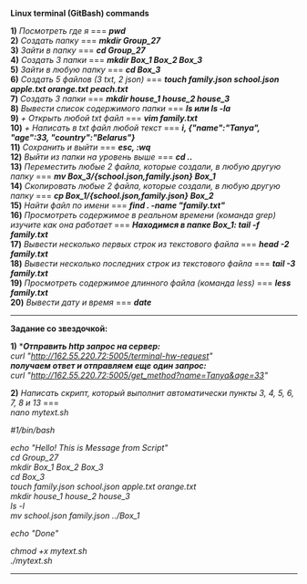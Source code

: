 **Linux  terminal (GitBash) commands**

**1)** *Посмотреть где я* === ***pwd***  
**2)** *Создать папку* === ***mkdir Group_27***  
**3)** *Зайти в папку* === ***cd Group_27***  
**4)** *Создать 3 папки* === ***mkdir Box_1 Box_2 Box_3***  
**5)** *Зайти в любую папку* === ***cd Box_3***  
**6)** *Создать 5 файлов (3 txt, 2 json)* === ***touch family.json school.json apple.txt orange.txt peach.txt***  
**7)** *Создать 3 папки* === ***mkdir house_1 house_2 house_3***  
**8)** *Вывести список содержимого папки* === ***ls или ls -la***  
**9)** *+ Открыть любой txt файл* === ***vim family.txt***  
**10)** *+ Написать в txt файл любой текст* === ***i, {"name":"Tanya", "age":33, "country":"Belarus"}***  
**11)** *Сохранить и выйти* === ***esc, :wq***  
**12)** *Выйти из папки на уровень выше* === ***cd ..***  
**13)** *Переместить любые 2 файла, которые создали, в любую другую папку* === ***mv Box_3/{school.json,family.json} Box_1***  
**14)** *Скопировать любые 2 файла, которые создали, в любую другую папку* === ***cp Box_1/{school.json,family.json} Box_2***  
**15)** *Найти файл по имени* ===  ***find . -name "family.txt"***  
**16)** *Просмотреть содержимое в реальном времени (команда grep) изучите как она работает* === ***Находимся в папке Box_1: tail -f family.txt***  
**17)** *Вывести несколько первых строк из текстового файла* === ***head -2 family.txt***  
**18)** *Вывести несколько последних строк из текстового файла* === ***tail -3 family.txt***  
**19)** *Просмотреть содержимое длинного файла (команда less)* === ***less family.txt***  
**20)** *Вывести дату и время* === ***date***

--------------------------------------------------------------------------------------------------------------------------------------------------------------------

**Задание со звездочкой:**  

**1)** ****Отправить http запрос на сервер:***  
*curl "http://162.55.220.72:5005/terminal-hw-request"*  
***получаем ответ и отправляем еще один запрос:***  
*curl "http://162.55.220.72:5005/get_method?name=Tanya&age=33"*  

**2)** *Написать скрипт, который выполнит автоматически пункты 3, 4, 5, 6, 7, 8 и 13* ===  
*nano mytext.sh*   
 
*#1/bin/bash*

*echo "Hello! This is Message from Script"*  
*cd Group_27*  
*mkdir Box_1 Box_2 Box_3*  
*cd Box_3*  
*touch family.json school.json apple.txt orange.txt*  
*mkdir house_1 house_2 house_3*  
*ls -l*  
*mv school.json family.json ../Box_1*  

*echo "Done"*

*chmod +x mytext.sh*  
*./mytext.sh*  

-----------------------------------------------------------------------------------------------------------------------------------------------------------------------
